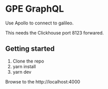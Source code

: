 # GPE GraphQL

Use Apollo to connect to galileo.

This needs the Clickhouse port 8123 forwared.

## Getting started 

1. Clone the repo
1. yarn install
1. yarn dev

Browse to the http://localhost:4000

